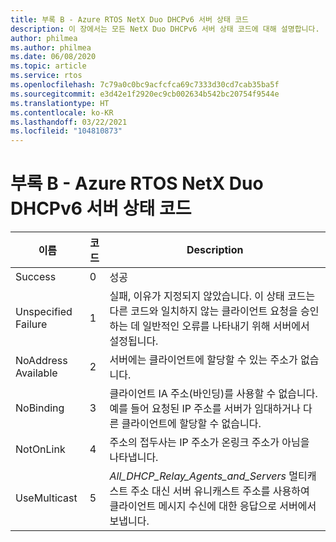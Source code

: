 ```yaml
---
title: 부록 B - Azure RTOS NetX Duo DHCPv6 서버 상태 코드
description: 이 장에서는 모든 NetX Duo DHCPv6 서버 상태 코드에 대해 설명합니다.
author: philmea
ms.author: philmea
ms.date: 06/08/2020
ms.topic: article
ms.service: rtos
ms.openlocfilehash: 7c79a0c0bc9acfcfca69c7333d30cd7cab35ba5f
ms.sourcegitcommit: e3d42e1f2920ec9cb002634b542bc20754f9544e
ms.translationtype: HT
ms.contentlocale: ko-KR
ms.lasthandoff: 03/22/2021
ms.locfileid: "104810873"
---
```

# <a name="appendix-b---azure-rtos-netx-duo-dhcpv6-server-status-codes"></a>부록 B - Azure RTOS NetX Duo DHCPv6 서버 상태 코드

| 이름              | 코드            | Description |
| ------------------- | ------------------- | --------------- |
| Success | 0 | 성공 |
| Unspecified Failure | 1 | 실패, 이유가 지정되지 않았습니다. 이 상태 코드는 다른 코드와 일치하지 않는 클라이언트 요청을 승인하는 데 일반적인 오류를 나타내기 위해 서버에서 설정됩니다. |
| NoAddress Available | 2 | 서버에는 클라이언트에 할당할 수 있는 주소가 없습니다. |
| NoBinding | 3 | 클라이언트 IA 주소(바인딩)를 사용할 수 없습니다. 예를 들어 요청된 IP 주소를 서버가 임대하거나 다른 클라이언트에 할당할 수 없습니다. |
| NotOnLink | 4 | 주소의 접두사는 IP 주소가 온링크 주소가 아님을 나타냅니다. |
| UseMulticast | 5 | *All_DHCP_Relay_Agents_and_Servers* 멀티캐스트 주소 대신 서버 유니캐스트 주소를 사용하여 클라이언트 메시지 수신에 대한 응답으로 서버에서 보냅니다. |